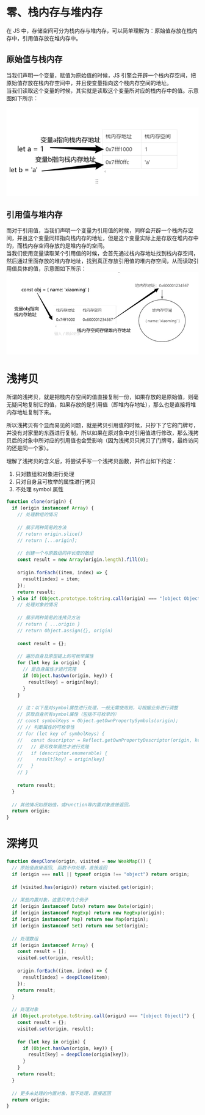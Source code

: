 # 零、栈内存与堆内存

在 JS 中，存储空间可分为栈内存与堆内存，可以简单理解为：原始值存放在栈内存中，引用值存放在堆内存中。

## 原始值与栈内存

当我们声明一个变量，赋值为原始值的时候，JS 引擎会开辟一个栈内存空间，把原始值存放在栈内存空间中，并且使变量指向这个栈内存空间的地址。  
当我们读取这个变量的时候，其实就是读取这个变量所对应的栈内存中的值。示意图如下所示：

![栈内存](../images/stack.png)

## 引用值与堆内存

而对于引用值，当我们声明一个变量为引用值的时候，同样会开辟一个栈内存空间，并且这个变量同样指向栈内存的地址，但是这个变量实际上是存放在堆内存中的，而栈内存空间存放的是堆内存的空间。  
当我们使用变量读取某个引用值的时候，会首先通过栈内存地址找到栈内存空间，然后通过里面存放的堆内存地址，找到真正存放引用值的堆内存空间，从而读取引用值具体的值，示意图如下所示：
![堆内存](../images/heap.png)

# 浅拷贝

所谓的浅拷贝，就是把栈内存空间的值直接复制一份，如果存放的是原始值，则毫无疑问地复制它的值，如果存放的是引用值（即堆内存地址），那么也是直接将堆内存地址复制下来。

所以浅拷贝有个显而易见的问题，就是拷贝引用值的时候，只抄下了它的门牌号，并没有对家里的东西进行复制，所以如果在原对象中对引用值进行修改，那么浅拷贝后的对象中所对应的引用值也会受影响（因为浅拷贝只拷贝了门牌号，最终访问的还是同一个家）。

理解了浅拷贝的含义后，将尝试手写一个浅拷贝函数，并作出如下约定：

1. 只对数组和对象进行处理
2. 只对自身且可枚举的属性进行拷贝
3. 不处理 symbol 属性

```javascript
function clone(origin) {
  if (origin instanceof Array) {
    // 处理数组的情况

    // 展示两种简易的方法
    // return origin.slice()
    // return [...origin];

    // 创建一个与原数组同样长度的数组
    const result = new Array(origin.length).fill(0);

    origin.forEach((item, index) => {
      result[index] = item;
    });
    return result;
  } else if (Object.prototype.toString.call(origin) === "[object Object]") {
    // 处理对象的情况

    // 展示两种简易的浅拷贝方法
    // return { ...origin }
    // return Object.assign({}, origin)

    const result = {};

    // 遍历自身及原型链上的可枚举属性
    for (let key in origin) {
      // 是自身属性才进行克隆
      if (Object.hasOwn(origin, key)) {
        result[key] = origin[key];
      }
    }

    // 注：以下是对symbol属性进行处理，一般无需使用到，可根据业务进行调整
    // 获取自身所有symbol属性（包括不可枚举的）
    // const symbolKeys = Object.getOwnPropertySymbols(origin);
    // // 判断属性的可枚举性
    // for (let key of symbolKeys) {
    //   const descriptor = Reflect.getOwnPropertyDescriptor(origin, key)
    //   // 是可枚举属性才进行克隆
    //   if (descriptor.enumerable) {
    //     result[key] = origin[key]
    //   }
    // }

    return result;
  }

  // 其他情况如原始值，或Function等内置对象直接返回。
  return origin;
}
```

# 深拷贝

          


```javascript
function deepClone(origin, visited = new WeakMap()) {
  // 原始值直接返回, 函数不作处理，直接返回
  if (origin === null || typeof origin !== "object") return origin;

  if (visited.has(origin)) return visited.get(origin);

  // 某些内置对象，这里只举几个例子
  if (origin instanceof Date) return new Date(origin);
  if (origin instanceof RegExp) return new RegExp(origin);
  if (origin instanceof Map) return new Map(origin);
  if (origin instanceof Set) return new Set(origin);

  // 处理数组
  if (origin instanceof Array) {
    const result = [];
    visited.set(origin, result);

    origin.forEach((item, index) => {
      result[index] = deepClone(item);
    });
    return result;
  }

  // 处理对象
  if (Object.prototype.toString.call(origin) === "[object Object]") {
    const result = {};
    visited.set(origin, result);

    for (let key in origin) {
      if (Object.hasOwn(origin, key)) {
        result[key] = deepClone(origin[key]);
      }
    }
    return result;
  }

  // 更多未处理的内置对象，暂不处理，直接返回
  return origin;
}
```
